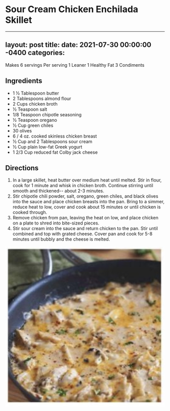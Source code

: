 # Sour Cream Chicken Enchilada Skillet
---
layout: post
title: 
date:   2021-07-30 00:00:00 -0400
categories: 
---
Makes 6 servings
Per serving
1 Leaner
1 Healthy Fat
3 Condiments

## Ingredients
* 1 ½ Tablespoon butter
* 2 Tablespoons almond flour
* 2 Cups chicken broth
* ½ Teaspoon salt
* 1/8 Teaspoon chipotle seasoning
* ½ Teaspoon oregano
* ½ Cup green chiles
* 30 olives
* 6 / 4 oz. cooked skinless chicken breast
* ½ Cup and 2 Tablespoons sour cream
* ½ Cup plain low-fat Greek yogurt
* 1 2/3 Cup reduced fat Colby jack cheese

## Directions
1. In a large skillet, heat butter over medium heat until melted. Stir in flour, cook for 1 minute and whisk in chicken broth. Continue stirring until smooth and thickened-- about 2-3 minutes.
2. Stir chipotle chili powder, salt, oregano, green chiles, and black olives into the sauce and place chicken breasts into the pan. Bring to a simmer, reduce heat to low, cover and cook about 15 minutes or until chicken is cooked through.
3. Remove chicken from pan, leaving the heat on low, and place chicken on a plate to shred into bite-sized pieces.
4. Stir sour cream into the sauce and return chicken to the pan. Stir until combined and top with grated cheese. Cover pan and cook for 5-8 minutes until bubbly and the cheese is melted.

![Sour Cream Chicken Enchilada Skillet](/images/Sour%20Cream%20Chicken%20Enchilada%20Skillet.jpeg)

